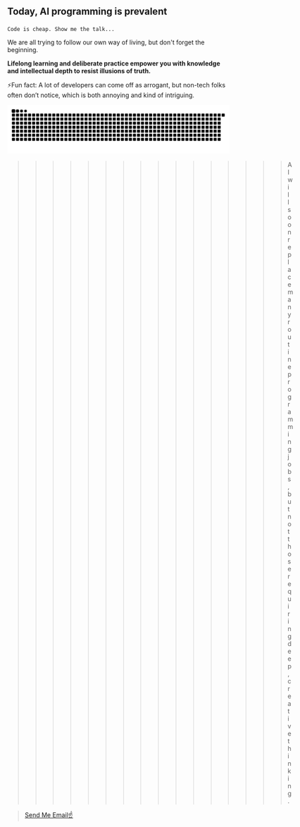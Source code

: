 ## Today, AI programming is prevalent

`Code is cheap. Show me the talk...`

We are all trying to follow our own way of living, but don't forget the beginning.

**Lifelong learning and deliberate practice empower you with knowledge and intellectual depth to resist illusions of truth.**

⚡️Fun fact: A lot of developers can come off as arrogant, but non-tech folks often don’t notice, which is both annoying and kind of intriguing.

![Snake animation](https://raw.githubusercontent.com/kamjin3086/kamjin3086/output/github-contribution-grid-snake-dark.svg)

  >>>>>>>>>>>>>>>> AI will soon replace many routine programming jobs, but not those requiring deep, creative thinking.

>[Send Me Email☝](mailto:kamjindev@gmail.com?subject=Hello,&body=)
